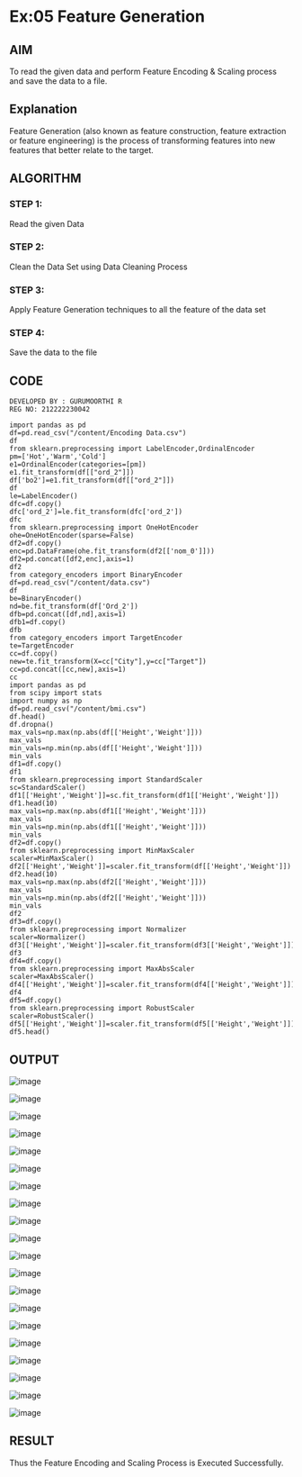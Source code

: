 # Ex:05 Feature Generation

## AIM
   To read the given data and perform  Feature Encoding & Scaling process and save the data to a file.

## Explanation

   Feature Generation (also known as feature construction, feature extraction or feature engineering) is the process of transforming features into new features that better relate to the target.

## ALGORITHM

### STEP 1:

   Read the given Data

### STEP 2:
   Clean the Data Set using Data Cleaning Process

### STEP 3:   
   Apply Feature Generation techniques to all the feature of the data set

### STEP 4:
   Save the data to the file

## CODE
```
DEVELOPED BY : GURUMOORTHI R
REG NO: 212222230042
```
```
import pandas as pd
df=pd.read_csv("/content/Encoding Data.csv")
df
from sklearn.preprocessing import LabelEncoder,OrdinalEncoder
pm=['Hot','Warm','Cold']
e1=OrdinalEncoder(categories=[pm])
e1.fit_transform(df[["ord_2"]])
df['bo2']=e1.fit_transform(df[["ord_2"]])
df
le=LabelEncoder()
dfc=df.copy()
dfc['ord_2']=le.fit_transform(dfc['ord_2'])
dfc
from sklearn.preprocessing import OneHotEncoder
ohe=OneHotEncoder(sparse=False)
df2=df.copy()
enc=pd.DataFrame(ohe.fit_transform(df2[['nom_0']]))
df2=pd.concat([df2,enc],axis=1)
df2
from category_encoders import BinaryEncoder
df=pd.read_csv("/content/data.csv")
df
be=BinaryEncoder()
nd=be.fit_transform(df['Ord_2'])
dfb=pd.concat([df,nd],axis=1)
dfb1=df.copy()
dfb
from category_encoders import TargetEncoder
te=TargetEncoder
cc=df.copy()
new=te.fit_transform(X=cc["City"],y=cc["Target"])
cc=pd.concat([cc,new],axis=1)
cc
import pandas as pd
from scipy import stats
import numpy as np
df=pd.read_csv("/content/bmi.csv")
df.head()
df.dropna()
max_vals=np.max(np.abs(df[['Height','Weight']]))
max_vals
min_vals=np.min(np.abs(df[['Height','Weight']]))
min_vals
df1=df.copy()
df1
from sklearn.preprocessing import StandardScaler
sc=StandardScaler()
df1[['Height','Weight']]=sc.fit_transform(df1[['Height','Weight']])
df1.head(10)
max_vals=np.max(np.abs(df1[['Height','Weight']]))
max_vals
min_vals=np.min(np.abs(df1[['Height','Weight']]))
min_vals
df2=df.copy()
from sklearn.preprocessing import MinMaxScaler
scaler=MinMaxScaler()
df2[['Height','Weight']]=scaler.fit_transform(df[['Height','Weight']])
df2.head(10)
max_vals=np.max(np.abs(df2[['Height','Weight']]))
max_vals
min_vals=np.min(np.abs(df2[['Height','Weight']]))
min_vals
df2
df3=df.copy()
from sklearn.preprocessing import Normalizer
scaler=Normalizer()
df3[['Height','Weight']]=scaler.fit_transform(df3[['Height','Weight']])
df3
df4=df.copy()
from sklearn.preprocessing import MaxAbsScaler
scaler=MaxAbsScaler()
df4[['Height','Weight']]=scaler.fit_transform(df4[['Height','Weight']])
df4
df5=df.copy()
from sklearn.preprocessing import RobustScaler
scaler=RobustScaler()
df5[['Height','Weight']]=scaler.fit_transform(df5[['Height','Weight']])
df5.head()
```
## OUTPUT


![image](https://github.com/gururamu08/ODD2023-Datascience-Ex-05/assets/118707009/90171cc3-62c5-4716-85be-bcc705dc4ea7)


![image](https://github.com/gururamu08/ODD2023-Datascience-Ex-05/assets/118707009/3ffe0405-411e-40b2-a43b-cf417c3d8906)


![image](https://github.com/gururamu08/ODD2023-Datascience-Ex-05/assets/118707009/6be3733d-5451-41e9-9722-0fd07e42aa9e)


![image](https://github.com/gururamu08/ODD2023-Datascience-Ex-05/assets/118707009/331c9204-4ef8-41e6-a6f4-78a875830b3b)


![image](https://github.com/gururamu08/ODD2023-Datascience-Ex-05/assets/118707009/f8f7493a-be4c-491d-ab29-3af5e689e025)


![image](https://github.com/gururamu08/ODD2023-Datascience-Ex-05/assets/118707009/d73cc6dd-8cc8-4850-886d-9e0fbe6f25c8)


![image](https://github.com/gururamu08/ODD2023-Datascience-Ex-05/assets/118707009/8954ac74-2238-4349-97e2-25fdffe73a2f)



![image](https://github.com/gururamu08/ODD2023-Datascience-Ex-05/assets/118707009/993bba4d-56d2-4969-ae3b-31ad2f8cd82c)


![image](https://github.com/gururamu08/ODD2023-Datascience-Ex-05/assets/118707009/5ca707ea-2929-4ca9-a4bf-c6a180be9488)


![image](https://github.com/gururamu08/ODD2023-Datascience-Ex-05/assets/118707009/6f37d8f3-6778-4492-9d92-927d935cfb8d)



![image](https://github.com/gururamu08/ODD2023-Datascience-Ex-05/assets/118707009/e94688ad-d131-441b-aead-31a1920a37bc)



![image](https://github.com/gururamu08/ODD2023-Datascience-Ex-05/assets/118707009/52c58ef5-2feb-45ba-a74e-f5880bee26e6)


![image](https://github.com/gururamu08/ODD2023-Datascience-Ex-05/assets/118707009/5381718a-5c34-49f4-a69b-2c71dc07babd)


![image](https://github.com/gururamu08/ODD2023-Datascience-Ex-05/assets/118707009/0e4e5183-d9f9-4668-8cb9-18a9d0b3e17a)


![image](https://github.com/gururamu08/ODD2023-Datascience-Ex-05/assets/118707009/b5123f0f-a22f-4e34-a246-954512af3360)


![image](https://github.com/gururamu08/ODD2023-Datascience-Ex-05/assets/118707009/f3ef4c78-8e3c-40c5-950c-3de00ec69221)


![image](https://github.com/gururamu08/ODD2023-Datascience-Ex-05/assets/118707009/ed65db9e-4b1a-4487-acd5-33860815e8c5)


![image](https://github.com/gururamu08/ODD2023-Datascience-Ex-05/assets/118707009/be2dc495-e14b-46d2-8001-d8e02b314770)


![image](https://github.com/gururamu08/ODD2023-Datascience-Ex-05/assets/118707009/0ba40019-1a93-46c3-98a7-f4f63eb94151)


![image](https://github.com/gururamu08/ODD2023-Datascience-Ex-05/assets/118707009/81261b97-9ee8-49fe-a0c3-626b45b38678)

## RESULT 

Thus the Feature Encoding and Scaling Process is Executed Successfully.













   
